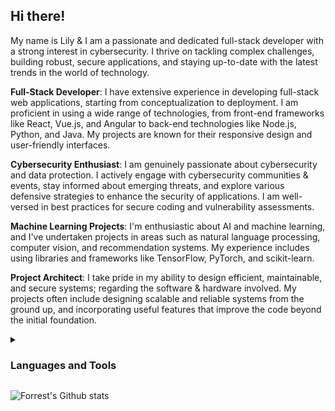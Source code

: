 <h2>Hi there!</h2>

My name is Lily & I am a passionate and dedicated full-stack developer with a strong interest in cybersecurity. I thrive on tackling complex challenges, building robust, secure applications, and staying up-to-date with the latest trends in the world of technology.

**Full-Stack Developer**: I have extensive experience in developing full-stack web applications, starting from conceptualization to deployment. I am proficient in using a wide range of technologies, from front-end frameworks like React, Vue.js, and Angular to back-end technologies like Node.js, Python, and Java. My projects are known for their responsive design and user-friendly interfaces.

**Cybersecurity Enthusiast**: I am genuinely passionate about cybersecurity and data protection. I actively engage with cybersecurity communities & events, stay informed about emerging threats, and explore various defensive strategies to enhance the security of applications. I am well-versed in best practices for secure coding and vulnerability assessments.
  
**Machine Learning Projects**: I'm enthusiastic about AI and machine learning, and I've undertaken projects in areas such as natural language processing, computer vision, and recommendation systems. My experience includes using libraries and frameworks like TensorFlow, PyTorch, and scikit-learn.

**Project Architect**: I take pride in my ability to design efficient, maintainable, and secure systems; regarding the software & hardware involved. My projects often include designing scalable and reliable systems from the ground up, and incorporating useful features that improve the code beyond the initial foundation.

<details><summary><h3>Languages and Tools</h3></summary>
  <img align="left" alt="Java" width="30px" style="padding-right:10px;" src="https://cdn.jsdelivr.net/gh/devicons/devicon/icons/java/java-original.svg"/>
  <img align="left" alt="Python" width="30px" style="padding-right:10px;" src="https://cdn.jsdelivr.net/gh/devicons/devicon/icons/python/python-plain.svg" />
  <img align="left" alt="Git" width="30px" style="padding-right:10px;" src="https://cdn.jsdelivr.net/gh/devicons/devicon/icons/git/git-original.svg" />
  <img align="left" alt="Linux" width="30px" style="padding-right:10px;" src="https://cdn.jsdelivr.net/gh/devicons/devicon/icons/linux/linux-original.svg" />
  <img align="left" alt="HTML" width="30px" style="padding-right:10px;" src="https://cdn.jsdelivr.net/gh/devicons/devicon/icons/html5/html5-plain.svg" />
  <img align="left" alt="CSS" width="30px" style="padding-right:10px;" src="https://cdn.jsdelivr.net/gh/devicons/devicon/icons/css3/css3-plain.svg" />
  <img align="left" alt="JavaScript" width="30px" style="padding-right:10px;" src="https://cdn.jsdelivr.net/gh/devicons/devicon/icons/javascript/javascript-plain.svg" />
  <img align="left" alt="React" width="30px" style="padding-right:10px;" src="https://cdn.jsdelivr.net/gh/devicons/devicon/icons/react/react-original.svg" />
  <img align="left" alt="C++" width="30px" style="padding-right:10px;" src="https://cdn.jsdelivr.net/gh/devicons/devicon/icons/cplusplus/cplusplus-line.svg" />
  <img align="left" alt="Bash" width="30px" style="padding-right:10px;" src="https://cdn.jsdelivr.net/gh/devicons/devicon/icons/bash/bash-original.svg" />
  <img align="left" alt="Apache" width="30px" style="padding-right:10px;" src="https://cdn.jsdelivr.net/gh/devicons/devicon/icons/apache/apache-original-wordmark.svg" />
  <img align="left" alt="Azure" width="30px" style="padding-right:10px;" src="https://cdn.jsdelivr.net/gh/devicons/devicon/icons/azure/azure-original.svg" />
  <img align="left" alt="Docker" width="30px" style="padding-right:10px;" src="https://cdn.jsdelivr.net/gh/devicons/devicon/icons/docker/docker-plain-wordmark.svg" />
  <img align="left" alt="AWS" width="30px" style="padding-right:10px;" src="https://cdn.jsdelivr.net/gh/devicons/devicon/icons/amazonwebservices/amazonwebservices-original-wordmark.svg" />
  <img align="left" alt="jQuery" width="30px" style="padding-right:10px;" src="https://cdn.jsdelivr.net/gh/devicons/devicon/icons/jquery/jquery-original-wordmark.svg" />
  <img align="left" alt="mySQL" width="30px" style="padding-right:10px;" src="https://cdn.jsdelivr.net/gh/devicons/devicon/icons/mysql/mysql-original-wordmark.svg" />
  <img align="left" alt="PuTTy" width="30px" style="padding-right:10px;" src="https://cdn.jsdelivr.net/gh/devicons/devicon/icons/putty/putty-original.svg" />
  <img align="left" alt="Pi" width="30px" style="padding-right:10px;" src="https://cdn.jsdelivr.net/gh/devicons/devicon/icons/raspberrypi/raspberrypi-original.svg" />
  <img align="left" alt="VScode" width="30px" style="padding-right:10px;" src="https://cdn.jsdelivr.net/gh/devicons/devicon/icons/visualstudio/visualstudio-plain.svg" />
</details>

![Forrest's Github stats](https://github-readme-stats.vercel.app/api?username=Original-Lily&show_icons=true&theme=panda)
